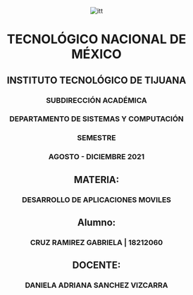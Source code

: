 <div align="center">

![itt](https://i.imgur.com/eEMDwv0.png)

# TECNOLÓGICO NACIONAL DE MÉXICO
## INSTITUTO TECNOLÓGICO DE TIJUANA
### SUBDIRECCIÓN ACADÉMICA
### DEPARTAMENTO DE SISTEMAS Y COMPUTACIÓN
### SEMESTRE
### AGOSTO - DICIEMBRE 2021
## MATERIA:
### DESARROLLO DE APLICACIONES MOVILES
## Alumno:
### CRUZ RAMIREZ GABRIELA | 18212060

## DOCENTE:
### DANIELA ADRIANA SANCHEZ VIZCARRA

</div>